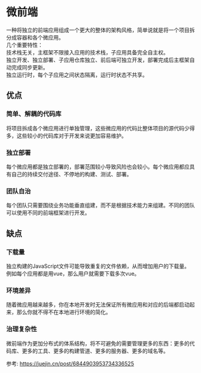 # 微前端

一种将独立的前端应用组成一个更大的整体的架构风格，简单说就是将一个项目拆分成容器和各个微应用。  
几个重要特性：  
技术栈无关，主框架不限接入应用的技术栈，子应用具备完全自主权。  
独立开发、独立部署、子应用仓库独立、前后端可独立开发，部署完成后主框架自动完成同步更新。  
独立运行时，每个子应用之间状态隔离，运行时状态不共享。  

## 优点

### 简单、解耦的代码库

将项目拆成各个微应用进行单独管理，这些微应用的代码比整体项目的源代码少得多，这些较小的代码库对于开发来说更加容易维护。  

### 独立部署

每个微应用都是独立部署的，部署范围较小导致风险也会较小。每个微应用都应具有自己的持续交付途径、不停地的构建、测试、部署。  

### 团队自治

每个团队只需要围绕业务功能垂直组建，而不是根据技术能力来组建。不同的团队可以使用不同的前端框架进行开发。

## 缺点

### 下载量

独立构建的JavaScript文件可能导致重复的文件依赖，从而增加用户的下载量。例如每个应用都是用vue，那么用户就需要下载多次vue。  

### 环境差异

随着微应用越来越多，你在本地开发时无法保证所有微应用和对应的后端都启动起来，那么你就不得不在本地进行环境的简化。

### 治理复杂性

微前端作为更加分布式的体系结构，将不可避免的需要管理更多的东西：更多的代码库、更多的工具、更多的构建管道、更多的服务器、更多的域名等。

参考: https://juejin.cn/post/6844903953734336525  
